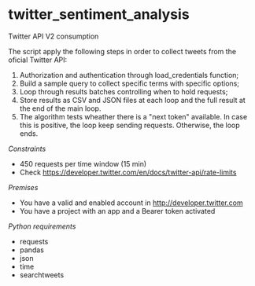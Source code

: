 # twitter_sentiment_analysis
Twitter API V2 consumption

The script apply the following steps in order to collect tweets from the oficial Twitter API:

1. Authorization and authentication through load_credentials function;
2. Build a sample query to collect specific terms with specific options;
3. Loop through results batches controlling when to hold requests;
4. Store results as CSV and JSON files at each loop and the full result at the end of the main loop.
5. The algorithm tests wheather there is a "next token" available. In case this is positive, the loop keep sending requests. Otherwise, the loop ends.

*Constraints*

- 450 requests per time window (15 min)
- Check https://developer.twitter.com/en/docs/twitter-api/rate-limits

*Premises*

- You have a valid and enabled account in http://developer.twitter.com
- You have a project with an app and a Bearer token activated

*Python requirements*

- requests
- pandas
- json
- time
- searchtweets
